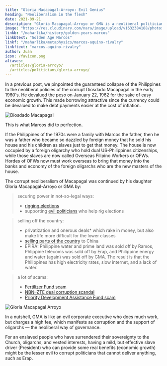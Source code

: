 ```yaml
---
title: "Gloria Macapagal-Arroyo: Evil Genius"
heading: "Neoliberalism in the flesh"
date: 2021-09-21
description: "Gloria Macapagal-Arroyo or GMA is a neoliberal politician who is so skilled at finding ways to sell the country"
image: "https://res.cloudinary.com/nara/image/upload/v1632384188/photos/gma800.jpg"
linkb: "/maharlika/history/golden-years-marcos"
linkbtext: "Golden Age Marcos"
linkf: "/maharlika/metaphysics/marcos-aquino-rivalry"
linkftext: "marcos-aquino-rivalry"
author: Juan
icon: /favicon.png
aliases:
  /articles/gloria-arroyo/
  /articles/politicians/gloria-arroyo/
---
```


In a previous post, we pinpointed the guaranteed collapse of the Philippines to the neoliberal policies of the corrupt Diosdado Macapagal in the early 1960's. He devalued the peso on January 22, 1962 for the sake of easy economic growth. This made borrowing attractive since the currency could be devalued to make debt payments easier at the cost of inflation.

![Diosdado Macapagal](https://sorasystem.sirv.com/photos/macapagal.jpg)

This is what Marcos did to perfection. 

If the Philippines of the 1970s were a family with Marcos the father, then he was a father who became so dazzled by foreign money that he sold his house and his children as slaves just to get that money. The house is now occupied by a foreign oligarchy who hold dual US-Philippines citizenships, while those slaves are now called Overseas Filipino Workers or OFWs. Hordes of OFWs now must work overseas to bring that money into the banks and economy of the foreign oligarchs who are the new masters of the house.

The corrupt neoliberalism of Macapagal was continued by his daughter Gloria Macapagal-Arroyo or GMA by:

> securing power in not-so-legal ways:<ul><li>[rigging elections](https://en.wikipedia.org/wiki/Hello_Garci_scandal)</li><li>supporting [evil politicians](https://en.wikipedia.org/wiki/Maguindanao_massacre) who help rig elections</li></ul>

<!--  is a neoliberal president like her father,  Diosdado Macapagal. 
In a  pinpoint the decline of the country from riches to rags to Diosdado Macapagal who devalued the currency on  
, which Marcos then carried to perfection and plunder. -->

> selling off the country: <ul><li>privatization and onerous deals* which rake in money, but also make life more difficult for the lower classes</li><li>[selling parts of the country](https://opinion.inquirer.net/115224/woman-sold-spratlys-china) to China</li><li>EPIRA: Philippine water and prime land was sold off by Ramos, Phlippine telecoms was sold off by Erap, and Philippine energy and water (again) was sold off by GMA. The result is that the Philippines has high electricity rates, slow internet, and a lack of water.</li>

> a lot of scams: <ul><li>[Fertilizer Fund scam](https://en.wikipedia.org/wiki/Fertilizer_Fund_scam)</li><li>[NBN–ZTE deal corruption scandal](https://en.wikipedia.org/wiki/NBN%E2%80%93ZTE_deal_corruption_scandal)</li><li>[Priority Development Assistance Fund scam](https://en.wikipedia.org/wiki/Priority_Development_Assistance_Fund_scam)</li>

<!--   The woman who ‘sold Spratlys to China’. This alone is a treason, but she was even effective in avoiding that by preventing the coup of 2006 (In contrast, Cory had so many coups)
2006 state of emergency in the Philippines - Wikipedia
Gloria Arroyo walks free after nearly 4 years -->

<!-- She was able to make her evil policies effective (do as intended), as opposed to the other presidents who made policies that failed to achieve their goals. -->

<!-- Cory Aquino was the worst president in terms of damage to country because she actually legalized the permanent selling of the country. The errors of Diosdado Macapagal and Marcos could be reversed by changes in law. But Cory cemented policy mistakes in the Constitution itself.
Erap was the most incompetent and corrupt president but thankfully didn't do too much damage since he didn’t even finish his term
Noy Aquino was the second most incompetent (Yolanda, SAF44, drugs, MRT)
Ramos was just a less effective than GMA. His MWSS privatization was a failure in the beginning. The MRT was inadequate. BGC was a traffic-maker. -->

![Gloria Macapagal Arroyo](https://res.cloudinary.com/nara/image/upload/v1632384188/photos/gma800.jpg)

In a nutshell, GMA is like an evil corporate executive who does much work, but charges a high fee, which manifests as corruption and the support of oligarchs — the neoliberal way of governance. 

For an enslaved people who have surrendered their sovereignty to the Church, oligarchs, and vested interests, having a mild, but effective slave driver (President) who can provide some real benefits (economic growth) might be the lesser evil to corrupt politicians that cannot deliver anything, such as Erap. 
